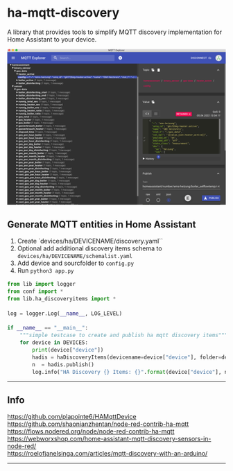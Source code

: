 # ha-mqtt-discovery
A library that provides tools to simplify MQTT discovery implementation for Home Assistant to your device.

![ha-mqtt-discovery](doc/mqtt_explorer_data.png)

## Generate MQTT entities in Home Assistant
1. Create `devices/ha/DEVICENAME/discovery.yaml``
2. Optional add additional discovery items schema to `devices/ha/DEVICENAME/schemalist.yaml`
3. Add device and sourcfolder to `config.py`
4. Run `python3 app.py`


```python
from lib import logger
from conf import *
from lib.ha_discoveryitems import *

log = logger.Log(__name__, LOG_LEVEL)

if __name__ == "__main__":
    """simple testcase to create and publish ha mqtt discovery items"""
    for device in DEVICES:
        print(device["device"])
        hadis = haDiscoveryItems(devicename=device["device"], folder=device["source"])
        n  = hadis.publish()
        log.info("HA Discovery {} Items: {}".format(device["device"], n))
```

<hr>

## Info
>>
https://github.com/plapointe6/HAMqttDevice<br>
https://github.com/shaonianzhentan/node-red-contrib-ha-mqtt<br>
https://flows.nodered.org/node/node-red-contrib-ha-mqtt<br>
https://webworxshop.com/home-assistant-mqtt-discovery-sensors-in-node-red/<br>
https://roelofjanelsinga.com/articles/mqtt-discovery-with-an-arduino/<br>

<hr>
